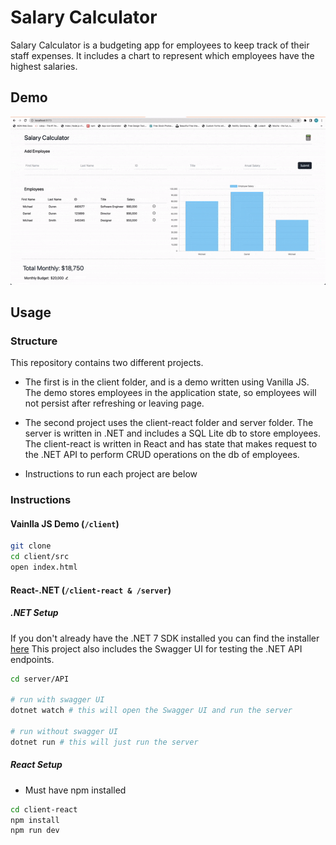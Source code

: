 # Salary Calculator

Salary Calculator is a budgeting app for employees to keep track of their staff expenses. It includes a chart to represent which employees have the highest salaries.

## Demo

![demo gif](./documentation/assets/Demo.gif)

## Usage

### Structure

This repository contains two different projects.

- The first is in the client folder, and is a demo written using Vanilla JS. The demo stores employees in the application state, so employees will not persist after refreshing or leaving page.

- The second project uses the client-react folder and server folder. The server is written in .NET and includes a SQL Lite db to store employees. The client-react is written in React and has state that makes request to the .NET API to perform CRUD operations on the db of employees.

- Instructions to run each project are below

### Instructions

#### Vainlla JS Demo (`/client`)

```bash
git clone
cd client/src
open index.html
```

#### React-.NET (`/client-react & /server`)

##### .NET Setup

If you don't already have the .NET 7 SDK installed you can find the installer [here](https://dotnet.microsoft.com/en-us/download)
This project also includes the Swagger UI for testing the .NET API endpoints.

```bash
cd server/API

# run with swagger UI
dotnet watch # this will open the Swagger UI and run the server

# run without swagger UI
dotnet run # this will just run the server
```

##### React Setup

- Must have npm installed

```bash
cd client-react
npm install
npm run dev
```
